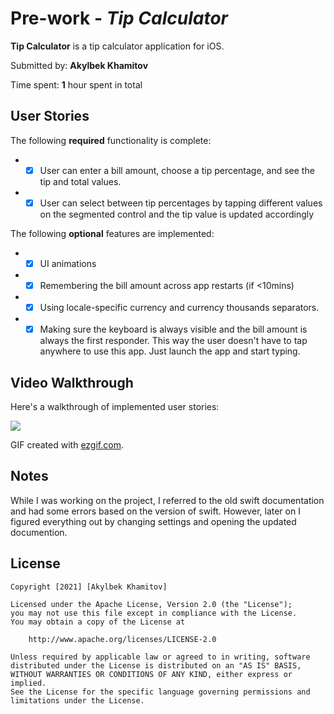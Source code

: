 # Pre-work - *Tip Calculator*

**Tip Calculator** is a tip calculator application for iOS.

Submitted by: **Akylbek Khamitov**

Time spent: **1** hour spent in total

## User Stories

The following **required** functionality is complete:

* -[x] User can enter a bill amount, choose a tip percentage, and see the tip and total values.
* -[x] User can select between tip percentages by tapping different values on the segmented control and the tip value is updated accordingly

The following **optional** features are implemented:

* -[x] UI animations
* -[x] Remembering the bill amount across app restarts (if <10mins)
* -[x] Using locale-specific currency and currency thousands separators.
* -[x] Making sure the keyboard is always visible and the bill amount is always the first responder. This way the user doesn't have to tap anywhere to use this app. Just launch the app and start typing.

## Video Walkthrough

Here's a walkthrough of implemented user stories:

![](https://i.imgur.com/Z9eCWap.gif)


GIF created with [ezgif.com](https://ezgif.com/video-to-gif).

## Notes

While I was working on the project, I referred to the old swift documentation and had some errors based on the version of swift. However, later on I figured everything out by changing settings and opening the updated documention.

## License

    Copyright [2021] [Akylbek Khamitov]

    Licensed under the Apache License, Version 2.0 (the "License");
    you may not use this file except in compliance with the License.
    You may obtain a copy of the License at

        http://www.apache.org/licenses/LICENSE-2.0

    Unless required by applicable law or agreed to in writing, software
    distributed under the License is distributed on an "AS IS" BASIS,
    WITHOUT WARRANTIES OR CONDITIONS OF ANY KIND, either express or implied.
    See the License for the specific language governing permissions and
    limitations under the License.
